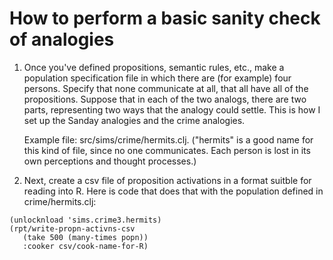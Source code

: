 How to perform a basic sanity check of analogies
====

1. Once you've defined propositions, semantic rules, etc., make a
   population specification file in which there are (for example) four
   persons.  Specify that none communicate at all, that all have all
   of the propositions.  Suppose that in each of the two analogs, there
   are two parts, representing two ways that the analogy could settle.
   This is how I set up the Sanday analogies and the crime analogies.

	Example file: src/sims/crime/hermits.clj.  ("hermits" is a good
	name for this kind of file, since no one communicates.  Each
	person is lost in its own perceptions and thought processes.)

2. Next, create a csv file of proposition activations in a format
   suitble for reading into R.  Here is code that does that with
   the population defined in crime/hermits.clj:

````
(unlocknload 'sims.crime3.hermits)
(rpt/write-propn-activns-csv 
   (take 500 (many-times popn))
   :cooker csv/cook-name-for-R)
````

